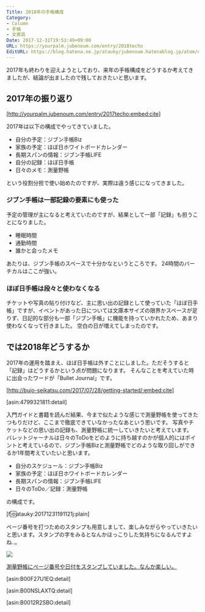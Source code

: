 ```yaml
---
Title: 2018年の手帳構成
Category:
- Column
- 手帳
- 文房具
Date: 2017-12-31T19:53:49+09:00
URL: https://yourpalm.jubenoum.com/entry/2018techo
EditURL: https://blog.hatena.ne.jp/atauky/jubenoum.hatenablog.jp/atom/entry/8599973812331816537
---
```


2017年も終わりを迎えようとしており、来年の手帳構成をどうするか考えてきましたが、結論が出ましたので残しておきたいと思います。

## 2017年の振り返り



[http://yourpalm.jubenoum.com/entry/2017techo:embed:cite]



2017年は以下の構成でやってきていました。

* 自分の予定：ジブン手帳Biz
* 家族の予定：ほぼ日ホワイトボードカレンダー
* 長期スパンの情報：ジブン手帳LIFE
* 自分の記録：ほぼ日手帳
* 日々のメモ：測量野帳

という役割分担で使い始めたのですが、実際は違う感じになってきました。


### ジブン手帳は一部記録の要素にも使った

予定の管理が主になると考えていたのですが、結果として一部「記録」も担うことになりました。

* 睡眠時間
* 通勤時間
* 誰かと会ったメモ

あたりは、ジブン手帳のスペースで十分かなというところです。
24時間のバーチカルはここが強い。

### ほぼ日手帳は段々と使わなくなる

チケットや写真の貼り付けなど、主に思い出の記録として使っていた「ほぼ日手帳」ですが、イベントがあった日については文庫本サイズの限界かスペースが足りず、日記的な部分も一部「ジブン手帳」に機能を持っていかれたため、あまり使わなくなって行きました。
空白の日が増えてしまったのです。

## では2018年どうするか
2017年の運用を踏まえ、ほぼ日手帳は外すことにしました。ただそうすると「記録」はどうするかという点が問題になります。
そんなことを考えていた時に出会ったワードが「Bullet Journal」です。

[http://bujo-seikatsu.com/2017/07/28/getting-started/:embed:cite]

[asin:4799321811:detail]


入門ガイドと書籍を読んだ結果、今まで似たような感じで測量野帳を使ってきたつもりだけど、ここまで徹底できていなかったなあという思いです。
写真やチケットなどの思い出の記録も、測量野帳に統一していきたいと考えています。
バレットジャーナルは日々のToDoをどのように持ち越すのかが個人的にはポイントと考えているので、ジブン手帳Bizと測量野帳でどのような取り回しができるか1年間考えていたいと思います。

* 自分のスケジュール：ジブン手帳Biz
* 家族の予定：ほぼ日ホワイトボードカレンダー
* 長期スパンの情報：ジブン手帳LIFE
* 日々のToDo／記録：測量野帳

の構成です。

[f:id:atauky:20171231191121j:plain]

ページ番号を打つためのスタンプも用意しまして、楽しみながらやっていきたいと思います。スタンプの字をみるとなんかほっこりした気持ちになるんですよね..。



[![](https://www.instagram.com/p/BdXOqrznRqJ/media/?size=l)](https://www.instagram.com/p/BdXOqrznRqJ/)

[測量野帳にページ番号や日付をスタンプしていました。なんか楽しい。](https://www.instagram.com/p/BdXOqrznRqJ/)




[asin:B00F27U1EQ:detail]


[asin:B00NSLAXTQ:detail]


[asin:B0012R2SBO:detail]





